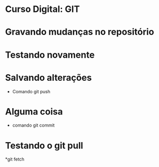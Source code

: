 # Curso Digital: GIT
# Gravando mudanças no repositório
# Testando novamente
# Salvando alterações
* Comando git push
# Alguma coisa
* comando git commit
# Testando o git pull
*git fetch
